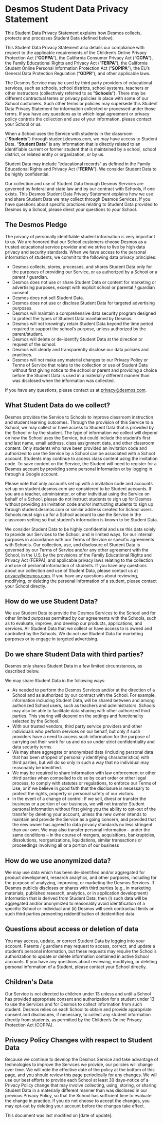 # Desmos Student Data Privacy Statement

This Student Data Privacy Statement explains how Desmos collects, protects and processes Student Data (defined below).

This Student Data Privacy Statement also details our compliance with respect to the applicable requirements of the Children’s Online Privacy Protection Act (“**COPPA**”), the California Consumer Privacy Act (“**CCPA**”), the Family Educational Rights and Privacy Act (“**FERPA**”), the California Student Online Personal Information Protection Act (“**SOPIPA**”), the EU’s General Data Protection Regulation (“**GDPR**”), and other applicable laws.

The Desmos Service may be used by third party providers of educational services, such as schools, school districts, school systems, teachers or other instructors (collectively referred to as "**Schools**"). There may be different contractual terms or privacy policies in place with some of our School customers. Such other terms or policies may supersede this Student Data Privacy Statement for information collected or processed under those terms. If you have any questions as to which legal agreement or privacy policy controls the collection and use of your information, please contact your School or us.

When a School uses the Service with students in the classroom (“**Students**”) through student.desmos.com, we may have access to Student Data. “**Student Data**” is any information that is directly related to an identifiable current or former student that is maintained by a school, school district, or related entity or organization, or by us.

Student Data may include “educational records” as defined in the Family Educational Rights and Privacy Act (“**FERPA**”). We consider Student Data to be highly confidential.

Our collection and use of Student Data through Desmos Services are governed by federal and state law and by our contract with Schools, if one exists. This Desmos Student Data Privacy Statement explains how we use and share Student Data we may collect through Desmos Services. If you have questions about specific practices relating to Student Data provided to Desmos by a School, please direct your questions to your School.

## The Desmos Pledge

The privacy of personally identifiable student information is very important to us. We are honored that our School customers choose Desmos as a trusted educational service provider and we strive to live by high data privacy and security standards. When we have access to the personal information of students, we commit to the following data privacy principles:

- Desmos collects, stores, processes, and shares Student Data only for the purposes of providing our Service, or as authorized by a School or a parent / guardian.
- Desmos does not use or share Student Data or content for marketing or advertising purposes, except with explicit school or parental / guardian consent.
- Desmos does not sell Student Data.
- Desmos does not use or disclose Student Data for targeted advertising purposes.
- Desmos will maintain a comprehensive data security program designed to protect the types of Student Data maintained by Desmos.
- Desmos will not knowingly retain Student Data beyond the time period required to support the school’s purpose, unless authorized by the parent/student.
- Desmos will delete or de-identify Student Data at the direction or request of the school.
- Desmos will clearly and transparently disclose our data policies and practices.
- Desmos will not make any material changes to our Privacy Policy or Terms of Service that relate to the collection or use of Student Data without first giving notice to the school or parent and providing a choice before the Student Data is used in a materially different manner than was disclosed when the information was collected.

If you have any questions, please contact us at [privacy@desmos.com](mailto:privacy@desmos.com).

## What Student Data do we collect?

Desmos provides the Service to Schools to improve classroom instruction and student learning outcomes. Through the provision of this Service to a School, we may collect or have access to Student Data that is provided by the School or by the student. The type of information we collect will depend on how the School uses the Service, but could include the student’s first and last name, email address, class assignment data, and other classroom content. Only students who have been provided an invitation code and authorized to use the Service by a School can be associated with a School account. Students may continue to access class content using the invitation code. To save content on the Service, the Student will need to register for a Desmos account by providing some personal information or by logging in through a Google account.

Please note that only accounts set up with a invitation code and accounts set up on student.desmos.com are considered to be Student accounts. If you are a teacher, administrator, or other individual using the Service on behalf of a School, please do not instruct students to sign up for Desmos without providing an invitation code and/or instructing students to sign up through student.desmos.com or similar address created for School users. Schools must sign up for a School account to use the Service in the classroom setting so that student’s information is known to be Student Data.

We consider Student Data to be highly confidential and use this data solely to provide our Services to the School, and in limited ways, for our internal purposes in accordance with our Terms of Service or specific agreements with Schools. Our collection, use, and disclosure of Student Data is governed by our Terms of Service and/or any other agreement with the School, in the U.S. by the provisions of the Family Educational Rights and Privacy Act (FERPA), and applicable privacy laws relating to the collection and use of personal information of students. If you have any questions about our collection and use of Student Data, please contact us at [privacy@desmos.com](mailto:privacy@desmos.com). If you have any questions about reviewing, modifying, or deleting the personal information of a student, please contact your School directly.

## How do we use Student Data?

We use Student Data to provide the Desmos Services to the School and for other limited purposes permitted by our agreements with the Schools, such as to evaluate, improve, and develop our products, applications, and services. All Student Data that we collect or have access to is owned and controlled by the Schools. We do not use Student Data for marketing purposes or to engage in targeted advertising.

## Do we share Student Data with third parties?

Desmos only shares Student Data in a few limited circumstances, as described below.

We may share Student Data in the following ways:

- As needed to perform the Desmos Services and/or at the direction of a School and as authorized by our contract with the School. For example, information including Student Data, will be shared between and among authorized School users, such as teachers and administrators. Schools may also be able to facilitate data sharing with other authorized third parties. This sharing will depend on the settings and functionality selected by the School.
- With our trusted vendors, third party service providers and other individuals who perform services on our behalf, but only if such providers have a need to access such information for the purpose of carrying out their work for us and do so under strict confidentiality and data security terms.
- We may share aggregate or anonymized data (including personal data that has been stripped of personally identifying characteristics) with third parties, but will do so only in such a way that no individual may reasonably be identified.
- We may be required to share information with law enforcement or other third parties when compelled to do so by court order or other legal process, to comply with statutes or regulations, to enforce our Terms of Use, or if we believe in good faith that the disclosure is necessary to protect the rights, property or personal safety of our visitors.
- In the event of a change of control: If we sell, divest or transfer the business or a portion of our business, we will not transfer Student personal information without first giving you the ability to opt-out of the transfer by deleting your account, unless the new owner intends to maintain and provide the Service as a going concern, and provided that the new owner has agreed to data privacy standards no less stringent than our own. We may also transfer personal information – under the same conditions – in the course of mergers, acquisitions, bankruptcies, dissolutions, reorganizations, liquidations, similar transactions or proceedings involving all or a portion of our business

## How do we use anonymized data?

We may use data which has been de-identified and/or aggregated for product development, research analytics, and other purposes, including for the purpose of analyzing, improving, or marketing the Desmos Services. If Desmos publicly discloses or shares with third parties (e.g., in marketing materials, published research, analytics, or in application development) information that is derived from Student Data, then (i) such data will be aggregated and/or anonymized to reasonably avoid identification of a specific School or individual and (ii) Desmos will seek contractual limits on such third parties preventing reidentification of deidentified data.

## Questions about access or deletion of data

You may access, update, or correct Student Data by logging into your account. Parents / guardians may request to access, correct, and update a student’s personal information, but these requests may require the School’s authorization to update or delete information contained in active School accounts. If you have any questions about reviewing, modifying, or deleting personal information of a Student, please contact your School directly.

## Children's Data

Our Service is not directed to children under 13 unless and until a School has provided appropriate consent and authorization for a student under 13 to use the Services and for Desmos to collect information from such student. Desmos relies on each School to obtain and provide appropriate consent and disclosures, if necessary, to collect any student information directly from students, as permitted by the Children’s Online Privacy Protection Act (COPPA).

## Privacy Policy Changes with respect to Student Data

Because we continue to develop the Desmos Service and take advantage of technologies to improve the Services we provide, our policies will change over time. We will note the effective date of the policy at the bottom of this page, and you should review this page periodically for any changes. We will use our best efforts to provide each School at least 30 days-notice of a Privacy Policy change that may involve collecting, using, storing, or sharing Student Data in a materially different manner than was disclosed in our previous Privacy Policy, so that the School has sufficient time to evaluate the change in practice. If you do not choose to accept the changes, you may opt-out by deleting your account before the changes take effect.

<!-- TODO Update with data of release -->

This document was last modified on [date of update].
